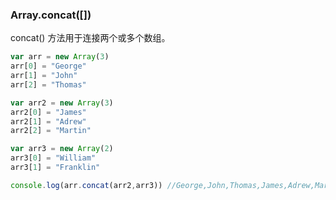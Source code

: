 ### Array.concat([])

concat() 方法用于连接两个或多个数组。

```js
var arr = new Array(3)
arr[0] = "George"
arr[1] = "John"
arr[2] = "Thomas"

var arr2 = new Array(3)
arr2[0] = "James"
arr2[1] = "Adrew"
arr2[2] = "Martin"

var arr3 = new Array(2)
arr3[0] = "William"
arr3[1] = "Franklin"

console.log(arr.concat(arr2,arr3)) //George,John,Thomas,James,Adrew,Martin,William,Franklin
```

